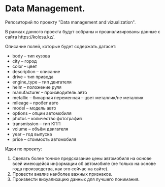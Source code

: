 # Data Management.

Репозиторий по проекту "Data management and vizualization".

В рамках данного проекта будут собраны и проанализированы данные с сайта https://kolesa.kz/.

Описание полей, которые будет содержать датасет:
* body – тип кузова
* city – город
* color – цвет
* description – описание
* drive – тип привода
* engine_type – тип двигателя
* helm – положение руля
* manufacturer – производитель авто
* metallic – бинарная переменная – цвет металлик/не металлик
* mileage – пробег авто
* model – модель авто
* options – опции автомобиля
* photos – количество фотографий
* transmission – тип КПП
* volume – объём двигателя
* year – год выпуска
* price – стоимость автомобиля

Идеи по проекту:
1. Сделать более точное предсказание цены автомобиля на основе всей имеющейся информации об автомобиле (не только на основе года производства, как это сейчас на сайте).
2. Провести анализ наиболее важных признаков.
3. Произвести визуализацию данных для лучшего понимания.
